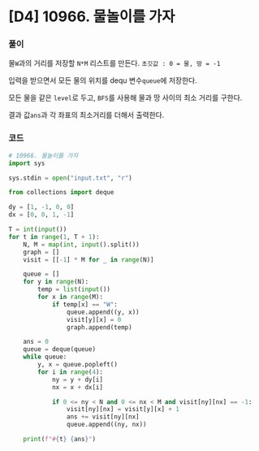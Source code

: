 

# [D4] 10966. 물놀이를 가자

### 풀이

물`W`과의 거리를 저장할 `N*M` 리스트를 만든다. `초깃값 : 0 = 물, 땅 = -1`

입력을 받으면서 모든 물의 위치를 dequ 변수`queue`에 저장한다.

모든 물을 같은 `level`로 두고, `BFS`를 사용해 물과 땅 사이의 최소 거리를 구한다.

결과 값`ans`과 각 좌표의 최소거리를 더해서 출력한다.

### 코드

```python
# 10966. 물놀이를 가자
import sys

sys.stdin = open("input.txt", "r")

from collections import deque

dy = [1, -1, 0, 0]
dx = [0, 0, 1, -1]

T = int(input())
for t in range(1, T + 1):
	N, M = map(int, input().split())
	graph = []
	visit = [[-1] * M for _ in range(N)]

	queue = []
	for y in range(N):
		temp = list(input())
		for x in range(M):
			if temp[x] == "W":
				queue.append((y, x))
				visit[y][x] = 0
				graph.append(temp)

	ans = 0
	queue = deque(queue)
	while queue:
		y, x = queue.popleft()
		for i in range(4):
			ny = y + dy[i]
			nx = x + dx[i]

			if 0 <= ny < N and 0 <= nx < M and visit[ny][nx] == -1:
				visit[ny][nx] = visit[y][x] + 1
				ans += visit[ny][nx]
				queue.append((ny, nx))

	print(f"#{t} {ans}")
```
